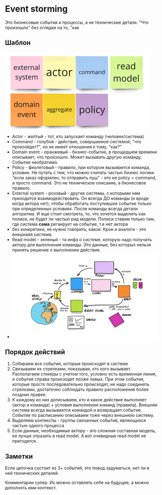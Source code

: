# Event storming
Это бизнесовые события и процессы, а не технические детали. "Что произошло" без оглядки на то, "как 

## Шаблон
![шаблон для es](image.png)

- Actor - желтый - тот, кто запускает команду (человек/система)
- Command - голубой - действие, совершаемое системой, "что произойдет?", но не имеет отношения к тому, "как?"
- Domain event - оранжевый - бизнес-событие, в прощедшем времени описывает, что произошло. Может вызывать другую команду. Событие необратимо. 
- Policy - фиолетовый - правило, при котором вызывается команда, условие. Не путать с тем, что можно считать частью бизнес логики. "если заказ оформлен, то отправить пуш" - это не policy + command, а просто command. Это не техническое описание, а бизнесовое правило.
- External system - розовый - другие системы, с которыми нам приходится взаимодействовать. Он всегда ДО команды (и вроде когда актора нет), чтобы обработать поступившее событие только при определенных условиях. После команды всегда детали алгоритма. И еще стоит смотреть, то, что хочется выделить как полиси, не будет ли частью рид модели. Полиси ставим только там, где система **сама** регаирует на событие, т.е нет актора
- без конкретики, не нужно говорить, какой. Крон и аналоги - это внешнаяя система.
- Read model - зеленый - та инфа о системе, которую надо получить актору для выполнения команды. Это данные, без которых нельзя принять решение о выполнении действия. 
- ![es, стандартная картинка](image-1.png)

## Порядок действий
1) Собираем все события, которые происходят в системе
2) Связываем их стрелками, показывая, кто кого вызывает. Располагаем стикеры с учетом того, условно есть временная линия, и события справа происходят позже левых. При этом события, которые просто последовательно происходят, не надо соединять стрелками, достаточно соблюдать правило расположения более поздних правее. 
3) К каждому из них дописываем, кто и какое действие выполняет (актор и команда) + условия выполнения команд (правила). Внешняя система всегда вызывается командой и возвращает событие. Событие по расписанию описываем тоже через внешнюю систему.
4) Выделяем контексты - группы связанных событий, являющихся частью одного процесса
5) Если данные, необходимые актору - это сложная составная модель, ее лучше отразить в read model. А вот очевидные read model не пригодятся.

## Заметки
Если цепочка состоит из 3+ событий, это повод задуматься, нет ли в ней технических деталей.

Комментарии супер. Их можно оставлять себе на будущее, а можно дополнять ими контекст.

